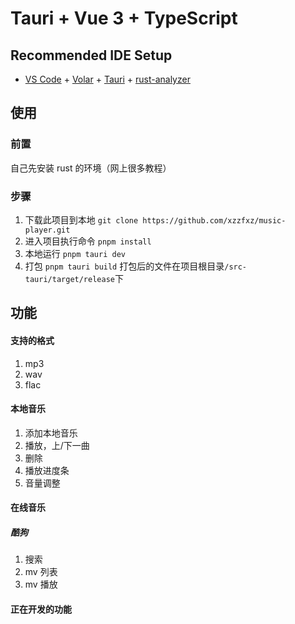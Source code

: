 # Tauri + Vue 3 + TypeScript

## Recommended IDE Setup

- [VS Code](https://code.visualstudio.com/) + [Volar](https://marketplace.visualstudio.com/items?itemName=Vue.volar) + [Tauri](https://marketplace.visualstudio.com/items?itemName=tauri-apps.tauri-vscode) + [rust-analyzer](https://marketplace.visualstudio.com/items?itemName=rust-lang.rust-analyzer)

## 使用

### 前置

自己先安装 rust 的环境（网上很多教程）

### 步骤

1. 下载此项目到本地 `git clone https://github.com/xzzfxz/music-player.git`
2. 进入项目执行命令 `pnpm install`
3. 本地运行 `pnpm tauri dev`
4. 打包 `pnpm tauri build`
   打包后的文件在项目根目录`/src-tauri/target/release`下

## 功能

#### 支持的格式

1. mp3
2. wav
3. flac

#### 本地音乐

1. 添加本地音乐
2. 播放，上/下一曲
3. 删除
4. 播放进度条
5. 音量调整

#### 在线音乐

##### 酷狗

1. 搜索
2. mv 列表
3. mv 播放

#### 正在开发的功能
